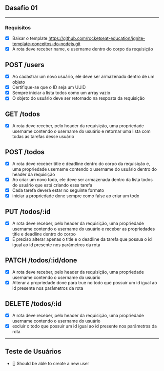 ## Dasafio 01

---

### Requisitos

  - [X] Baixar o template https://github.com/rocketseat-education/ignite-template-conceitos-do-nodejs.git
  - [X] A rota deve receber name, e username dentro do corpo da requisição

## POST /users

  - [X] Ao cadastrar um novo usuário, ele deve ser armazenado dentro de um objeto
  - [X] Certifique-se que o ID seja um UUID
  - [X] Sempre iniciar a lista todos como um array vazio
  - [X] O objeto do usuário deve ser retornado na resposta da requisição

## GET /todos

  - [X] A rota deve receber, pelo header da requisição, uma propriedade username contendo o username do usuário e retornar uma lista com todas as tarefas desse usuário

## POST /todos

  - [X] A rota deve receber title e deadline dentro do corpo da requisição e, uma propriedade username contendo o username do usuário dentro do header da requisição
  - [X] Ao criar um novo todo, ele deve ser armazenada dentro da lista todos do usuário que está criando essa tarefa
  - [X] Cada tarefa deverá estar no seguinte formato
  - [X] iniciar a propriedade done sempre como false ao criar um todo

## PUT /todos/:id

  - [X] A rota deve receber, pelo header da requisição, uma propriedade username contendo o username do usuário e receber as propriedades title e deadline dentro do corpo
  - [X] É preciso alterar apenas o title e o deadline da tarefa que possua o id igual ao id presente nos parâmetros da rota

## PATCH /todos/:id/done

  - [X] A rota deve receber, pelo header da requisição, uma propriedade username contendo o username do usuário
  - [X] Alterar a propriedade done para true no todo que possuir um id igual ao id presente nos parâmetros da rota

## DELETE /todos/:id

  - [X] A rota deve receber, pelo header da requisição, uma propriedade username contendo o username do usuário
  - [X] excluir o todo que possuir um id igual ao id presente nos parâmetros da rota

---

## Teste de Usuários

  - [] Should be able to create a new user

